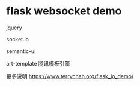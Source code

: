 # flask websocket demo

jquery

socket.io

semantic-ui

art-template 腾讯模板引擎


更多说明
https://www.terrychan.org/flask_io_demo/
